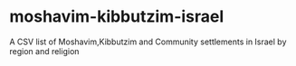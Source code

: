 # moshavim-kibbutzim-israel
A CSV list of Moshavim,Kibbutzim and Community settlements in Israel by region and religion 
